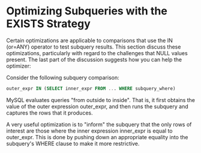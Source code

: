 # Optimizing Subqueries with the EXISTS Strategy

Certain optimizations are applicable to comparisons that use the IN (or=ANY) operator to test subquery results. This section discuss these optimizations, particularly with regard to the challenges that NULL values present. The last part of the discussion suggests how you can help the optimizer:

Consider the following subquery comparison:

```sql
outer_expr IN (SELECT inner_expr FROM ... WHERE subquery_where)
```

MySQL evaluates queries "from outside to inside". That is, it first obtains the value of the outer expression outer_expr, and then runs the subquery and captures the rows that it produces.

A very useful optimization is to "inform" the subquery that the only rows of interest are those where the inner expression inner_expr is equal to outer_expr. This is done by pushing down an appropriate equality into the subquery's WHERE clause to make it more restrictive.
